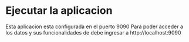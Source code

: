 # Ejecutar la aplicacion
Esta aplicacion esta configurada en el puerto 9090
Para poder acceder a los datos y sus funcionalidades de debe ingresar a  http://localhost:9090

